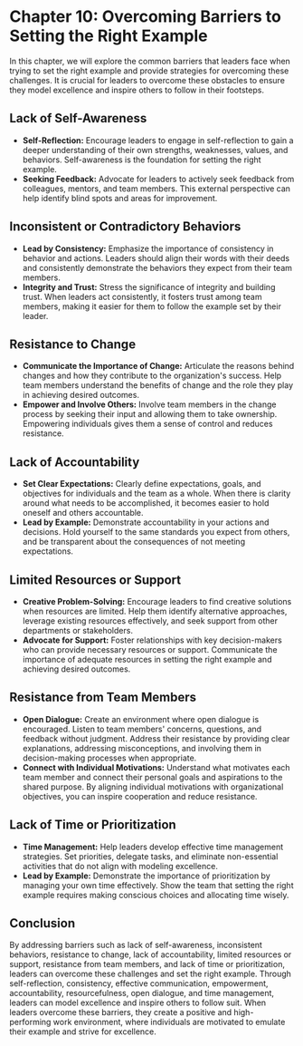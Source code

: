 Chapter 10: Overcoming Barriers to Setting the Right Example
============================================================

In this chapter, we will explore the common barriers that leaders face when trying to set the right example and provide strategies for overcoming these challenges. It is crucial for leaders to overcome these obstacles to ensure they model excellence and inspire others to follow in their footsteps.

Lack of Self-Awareness
----------------------

* **Self-Reflection:** Encourage leaders to engage in self-reflection to gain a deeper understanding of their own strengths, weaknesses, values, and behaviors. Self-awareness is the foundation for setting the right example.
* **Seeking Feedback:** Advocate for leaders to actively seek feedback from colleagues, mentors, and team members. This external perspective can help identify blind spots and areas for improvement.

Inconsistent or Contradictory Behaviors
---------------------------------------

* **Lead by Consistency:** Emphasize the importance of consistency in behavior and actions. Leaders should align their words with their deeds and consistently demonstrate the behaviors they expect from their team members.
* **Integrity and Trust:** Stress the significance of integrity and building trust. When leaders act consistently, it fosters trust among team members, making it easier for them to follow the example set by their leader.

Resistance to Change
--------------------

* **Communicate the Importance of Change:** Articulate the reasons behind changes and how they contribute to the organization's success. Help team members understand the benefits of change and the role they play in achieving desired outcomes.
* **Empower and Involve Others:** Involve team members in the change process by seeking their input and allowing them to take ownership. Empowering individuals gives them a sense of control and reduces resistance.

Lack of Accountability
----------------------

* **Set Clear Expectations:** Clearly define expectations, goals, and objectives for individuals and the team as a whole. When there is clarity around what needs to be accomplished, it becomes easier to hold oneself and others accountable.
* **Lead by Example:** Demonstrate accountability in your actions and decisions. Hold yourself to the same standards you expect from others, and be transparent about the consequences of not meeting expectations.

Limited Resources or Support
----------------------------

* **Creative Problem-Solving:** Encourage leaders to find creative solutions when resources are limited. Help them identify alternative approaches, leverage existing resources effectively, and seek support from other departments or stakeholders.
* **Advocate for Support:** Foster relationships with key decision-makers who can provide necessary resources or support. Communicate the importance of adequate resources in setting the right example and achieving desired outcomes.

Resistance from Team Members
----------------------------

* **Open Dialogue:** Create an environment where open dialogue is encouraged. Listen to team members' concerns, questions, and feedback without judgment. Address their resistance by providing clear explanations, addressing misconceptions, and involving them in decision-making processes when appropriate.
* **Connect with Individual Motivations:** Understand what motivates each team member and connect their personal goals and aspirations to the shared purpose. By aligning individual motivations with organizational objectives, you can inspire cooperation and reduce resistance.

Lack of Time or Prioritization
------------------------------

* **Time Management:** Help leaders develop effective time management strategies. Set priorities, delegate tasks, and eliminate non-essential activities that do not align with modeling excellence.
* **Lead by Example:** Demonstrate the importance of prioritization by managing your own time effectively. Show the team that setting the right example requires making conscious choices and allocating time wisely.

Conclusion
----------

By addressing barriers such as lack of self-awareness, inconsistent behaviors, resistance to change, lack of accountability, limited resources or support, resistance from team members, and lack of time or prioritization, leaders can overcome these challenges and set the right example. Through self-reflection, consistency, effective communication, empowerment, accountability, resourcefulness, open dialogue, and time management, leaders can model excellence and inspire others to follow suit. When leaders overcome these barriers, they create a positive and high-performing work environment, where individuals are motivated to emulate their example and strive for excellence.

